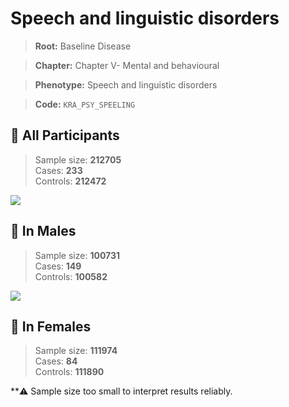 # Speech and linguistic disorders

> **Root:** Baseline Disease  

> **Chapter:** Chapter V- Mental and behavioural  

> **Phenotype:** Speech and linguistic disorders  

> **Code:** `KRA_PSY_SPEELING`

## 🧪 All Participants  
> Sample size: **212705**  
> Cases: **233**  
> Controls: **212472**
<img src="/Disease/Figures/ALL/Incidence/KRA_PSY_SPEELING.png"/>
<CsvTable src="/Disease_Data/ALL/Incidence/COX_KRA_PSY_SPEELING.csv" label="🔍 View full results" />

## 👨 In Males  
> Sample size: **100731**  
> Cases: **149**  
> Controls: **100582**
<img src="/Disease/Figures/Male/Incidence/KRA_PSY_SPEELING.png"/>
<CsvTable src="/Disease_Data/Male/Incidence/COX_KRA_PSY_SPEELING.csv" label="🔍 View full results" />

## 👩 In Females  
> Sample size: **111974**  
> Cases: **84**  
> Controls: **111890**

**⚠️ Sample size too small to interpret results reliably.

